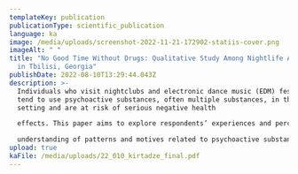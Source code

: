 ```yaml
---
templateKey: publication
publicationType: scientific_publication
language: ka
image: /media/uploads/screenshot-2022-11-21-172902-statiis-cover.png
imageAlt: " "
title: "No Good Time Without Drugs: Qualitative Study Among Nightlife Attendees
  in Tbilisi, Georgia"
publishDate: 2022-08-10T13:29:44.043Z
description: >-
  Individuals who visit nightclubs and electronic dance music (EDM) festivals
  tend to use psychoactive substances, often multiple substances, in this
  setting and are at risk of serious negative health

  effects. This paper aims to explore respondents’ experiences and perceptions in order to have a better

  understanding of patterns and motives related to psychoactive substance use and high-risk behaviors in EDM event attendees. METHODS: In-depth and focus group interviews with 30 EDM event attendees who reported psychoactive substance use at nightlife events. The data was analyzed using the Nvivo-v.10 software.
upload: true
kaFile: /media/uploads/22_010_kirtadze_final.pdf
---
```


